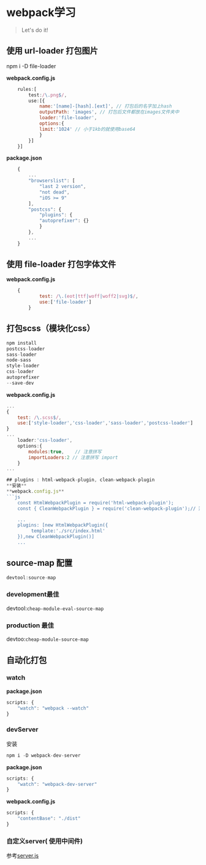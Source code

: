 # webpack学习

> Let's do it!

## 使用 url-loader 打包图片

npm i -D file-loader

**webpack.config.js**

```js
    rules:[  
        test:/\.png$/,  
        use:[{  
            name:'[name]-[hash].[ext]', // 打包后的名字加上hash  
            outputPath: 'images', // 打包后文件都放在images文件夹中  
            loader:'file-loader',  
            options:{  
            limit:'1024' // 小于1kb的就使用base64  
            }  
        }]  
    }]  
```

**package.json**

```js
    {
        ...
        "browserslist": [
            "last 2 version",
            "not dead",
            "iOS >= 9"
        ],
        "postcss": {
            "plugins": {
            "autoprefixer": {}
            }
        },
        ...
    }
```

## 使用 file-loader 打包字体文件

**webpack.config.js**

```js
    {
            test: /\.(eot|ttf|woff|woff2|svg)$/,
            use:['file-loader']
        }
```

## 打包scss（模块化css）

```js
npm install 
postcss-loader  
sass-loader 
node-sass 
style-loader 
css-loader
autoprefixer  
--save-dev
```

**webpack.config.js**

```js
...
{
    test: /\.scss$/,
    use:['style-loader','css-loader','sass-loader','postcss-loader']
}
...
    loader:'css-loader',
    options:{
        modules:true,    // 注意拼写 
        importLoaders:2 // 注意拼写 import
    }
...

## plugins : html-webpack-plugin, clean-webpack-plugin
**安装**
**webpack.config.js**
```js
    const HtmlWebpackPlugin = require('html-webpack-plugin');
    const { CleanWebpackPlugin } = require('clean-webpack-plugin');// 注意这里的结构

    ...
    plugins: [new HtmlWebpackPlugin({
         template:'./src/index.html'
    }),new CleanWebpackPlugin()]
    ...
```

## source-map 配置

```js
devtool:source-map
```

### development最佳
devtool:`cheap-module-eval-source-map`
### production 最佳
devtoo:`cheap-module-source-map`

## 自动化打包
### watch
**package.json**
```js
scripts: {
    "watch": "webpack --watch"
}
```

### devServer
安装
```js
npm i -D webpack-dev-server
```
**package.json**
```js
scripts: {
    "watch": "webpack-dev-server"
}
```
**webpack.config.js**
```js
scripts: {
    "contentBase": "./dist"
}
```
### 自定义server( 使用中间件)
 参考[server.js](./server.js)

